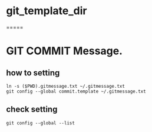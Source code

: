 # git_template_dir
=====

# GIT COMMIT Message.

## how to setting
```
ln -s ($PWD).gitmessage.txt ~/.gitmessage.txt
git config --global commit.template ~/.gitmessage.txt
```

## check setting
```
git config --global --list
```
